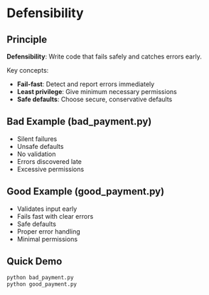 # Defensibility

## Principle
**Defensibility**: Write code that fails safely and catches errors early.

Key concepts:
- **Fail-fast**: Detect and report errors immediately
- **Least privilege**: Give minimum necessary permissions
- **Safe defaults**: Choose secure, conservative defaults

## Bad Example (bad_payment.py)
- Silent failures
- Unsafe defaults
- No validation
- Errors discovered late
- Excessive permissions

## Good Example (good_payment.py)
- Validates input early
- Fails fast with clear errors
- Safe defaults
- Proper error handling
- Minimal permissions

## Quick Demo
```bash
python bad_payment.py
python good_payment.py
```

